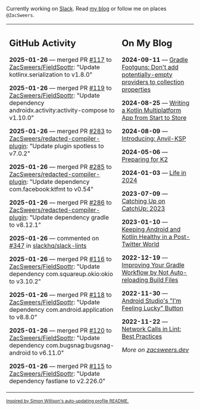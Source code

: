 Currently working on [Slack](https://slack.com/). Read [my blog](https://zacsweers.dev/) or follow me on places `@ZacSweers`.

<table><tr><td valign="top" width="60%">

## GitHub Activity
<!-- githubActivity starts -->
**2025-01-26** — merged PR [#117](https://github.com/ZacSweers/FieldSpottr/pull/117) to [ZacSweers/FieldSpottr](https://github.com/ZacSweers/FieldSpottr): "Update kotlinx.serialization to v1.8.0"

**2025-01-26** — merged PR [#119](https://github.com/ZacSweers/FieldSpottr/pull/119) to [ZacSweers/FieldSpottr](https://github.com/ZacSweers/FieldSpottr): "Update dependency androidx.activity:activity-compose to v1.10.0"

**2025-01-26** — merged PR [#283](https://github.com/ZacSweers/redacted-compiler-plugin/pull/283) to [ZacSweers/redacted-compiler-plugin](https://github.com/ZacSweers/redacted-compiler-plugin): "Update plugin spotless to v7.0.2"

**2025-01-26** — merged PR [#285](https://github.com/ZacSweers/redacted-compiler-plugin/pull/285) to [ZacSweers/redacted-compiler-plugin](https://github.com/ZacSweers/redacted-compiler-plugin): "Update dependency com.facebook:ktfmt to v0.54"

**2025-01-26** — merged PR [#286](https://github.com/ZacSweers/redacted-compiler-plugin/pull/286) to [ZacSweers/redacted-compiler-plugin](https://github.com/ZacSweers/redacted-compiler-plugin): "Update dependency gradle to v8.12.1"

**2025-01-26** — commented on [#347](https://github.com/slackhq/slack-lints/issues/347#issuecomment-2614635808) in [slackhq/slack-lints](https://github.com/slackhq/slack-lints)

**2025-01-26** — merged PR [#116](https://github.com/ZacSweers/FieldSpottr/pull/116) to [ZacSweers/FieldSpottr](https://github.com/ZacSweers/FieldSpottr): "Update dependency com.squareup.okio:okio to v3.10.2"

**2025-01-26** — merged PR [#118](https://github.com/ZacSweers/FieldSpottr/pull/118) to [ZacSweers/FieldSpottr](https://github.com/ZacSweers/FieldSpottr): "Update dependency com.android.application to v8.8.0"

**2025-01-26** — merged PR [#120](https://github.com/ZacSweers/FieldSpottr/pull/120) to [ZacSweers/FieldSpottr](https://github.com/ZacSweers/FieldSpottr): "Update dependency com.bugsnag:bugsnag-android to v6.11.0"

**2025-01-26** — merged PR [#115](https://github.com/ZacSweers/FieldSpottr/pull/115) to [ZacSweers/FieldSpottr](https://github.com/ZacSweers/FieldSpottr): "Update dependency fastlane to v2.226.0"
<!-- githubActivity ends -->
</td><td valign="top" width="40%">

## On My Blog
<!-- blog starts -->
**2024-09-11** — [Gradle Footguns: Don't add potentially-empty providers to collection properties](https://www.zacsweers.dev/gradle-footgun-adding-empty-providers-to-collection-properties/)

**2024-08-25** — [Writing a Kotlin Multiplatform App from Start to Store](https://www.zacsweers.dev/writing-a-kotlin-multiplatform-app-from-start-to-store/)

**2024-08-09** — [Introducing: Anvil-KSP](https://www.zacsweers.dev/introducing-anvil-ksp/)

**2024-05-06** — [Preparing for K2](https://www.zacsweers.dev/preparing-for-k2/)

**2024-01-03** — [Life in 2024](https://www.zacsweers.dev/life-in-2024/)

**2023-07-09** — [Catching Up on CatchUp: 2023](https://www.zacsweers.dev/catching-up-on-catchup-2023/)

**2023-01-10** — [Keeping Android and Kotlin Healthy in a Post-Twitter World](https://www.zacsweers.dev/keeping-android-healthy/)

**2022-12-19** — [Improving Your Gradle Workflow by Not Auto-reloading Build Files](https://www.zacsweers.dev/improving-your-workflow-by-not-auto-reloading-build-files/)

**2022-11-30** — [Android Studio's "I'm Feeling Lucky" Button](https://www.zacsweers.dev/android-studios-im-feeling-lucky-button/)

**2022-11-22** — [Network Calls in Lint: Best Practices](https://www.zacsweers.dev/network-calls-in-lint-best-practices/)
<!-- blog ends -->
_More on [zacsweers.dev](https://zacsweers.dev/)_
</td></tr></table>

<sub><a href="https://simonwillison.net/2020/Jul/10/self-updating-profile-readme/">Inspired by Simon Willison's auto-updating profile README.</a></sub>